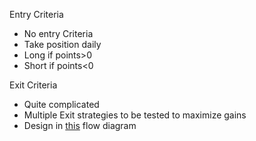 Entry Criteria
- No entry Criteria
- Take position daily
- Long if points>0
- Short if points<0

Exit Criteria
-  Quite complicated
- Multiple Exit strategies to be tested to maximize gains
- Design in [this](images/strategy.svg) flow diagram 
